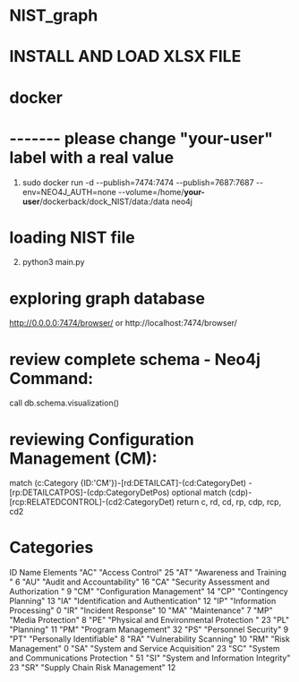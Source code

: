 # NIST_graph

# INSTALL AND LOAD XLSX FILE

# docker
# ------- please change "__your-user__" label with a real value
1. sudo docker run -d --publish=7474:7474 --publish=7687:7687 --env=NEO4J_AUTH=none --volume=/home/__your-user__/dockerback/dock_NIST/data:/data neo4j

# loading NIST file
2. python3 main.py

# exploring graph database
http://0.0.0.0:7474/browser/   or http://localhost:7474/browser/


# review complete schema - Neo4j Command: 
call db.schema.visualization()

# reviewing Configuration Management (CM): 
match (c:Category {ID:'CM'})-[rd:DETAILCAT]-(cd:CategoryDet)
        -[rp:DETAILCATPOS]-(cdp:CategoryDetPos)
optional match (cdp)-[rcp:RELATEDCONTROL]-(cd2:CategoryDet)
return c, rd, cd, rp, cdp, rcp, cd2


# Categories
ID	    Name 	                                    Elements
"AC"	"Access Control"	                            25
"AT"	"Awareness and Training "	                     6
"AU"	"Audit and Accountability"	                    16
"CA"	"Security Assessment and Authorization "	    9
"CM"	"Configuration Management"	                    14
"CP"	"Contingency Planning"	                        13
"IA"	"Identification and Authentication"	            12
"IP"	"Information Processing"	                    0
"IR"	"Incident Response"	                            10
"MA"	"Maintenance"	                                7
"MP"	"Media Protection"	                            8
"PE"	"Physical and Environmental Protection "	    23
"PL"	"Planning"	                                    11
"PM"	"Program Management"	                        32
"PS"	"Personnel Security"	                        9
"PT"	"Personally Identifiable"	                    8
"RA"	"Vulnerability Scanning"	                    10
"RM"	"Risk Management"	                            0
"SA"	"System and Service Acquisition"	            23
"SC"	"System and Communications Protection "	        51
"SI"	"System and Information Integrity"	            23
"SR"	"Supply Chain Risk Management"	                12

